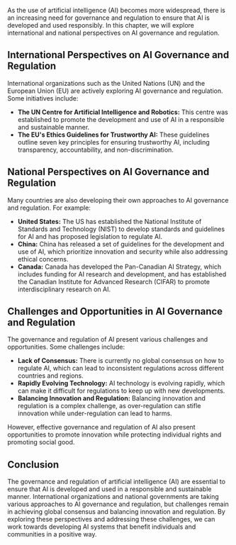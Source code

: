 

As the use of artificial intelligence (AI) becomes more widespread, there is an increasing need for governance and regulation to ensure that AI is developed and used responsibly. In this chapter, we will explore international and national perspectives on AI governance and regulation.

International Perspectives on AI Governance and Regulation
----------------------------------------------------------

International organizations such as the United Nations (UN) and the European Union (EU) are actively exploring AI governance and regulation. Some initiatives include:

* **The UN Centre for Artificial Intelligence and Robotics:** This centre was established to promote the development and use of AI in a responsible and sustainable manner.
* **The EU's Ethics Guidelines for Trustworthy AI:** These guidelines outline seven key principles for ensuring trustworthy AI, including transparency, accountability, and non-discrimination.

National Perspectives on AI Governance and Regulation
-----------------------------------------------------

Many countries are also developing their own approaches to AI governance and regulation. For example:

* **United States:** The US has established the National Institute of Standards and Technology (NIST) to develop standards and guidelines for AI and has proposed legislation to regulate AI.
* **China:** China has released a set of guidelines for the development and use of AI, which prioritize innovation and security while also addressing ethical concerns.
* **Canada:** Canada has developed the Pan-Canadian AI Strategy, which includes funding for AI research and development, and has established the Canadian Institute for Advanced Research (CIFAR) to promote interdisciplinary research on AI.

Challenges and Opportunities in AI Governance and Regulation
------------------------------------------------------------

The governance and regulation of AI present various challenges and opportunities. Some challenges include:

* **Lack of Consensus:** There is currently no global consensus on how to regulate AI, which can lead to inconsistent regulations across different countries and regions.
* **Rapidly Evolving Technology:** AI technology is evolving rapidly, which can make it difficult for regulations to keep up with new developments.
* **Balancing Innovation and Regulation:** Balancing innovation and regulation is a complex challenge, as over-regulation can stifle innovation while under-regulation can lead to harms.

However, effective governance and regulation of AI also present opportunities to promote innovation while protecting individual rights and promoting social good.

Conclusion
----------

The governance and regulation of artificial intelligence (AI) are essential to ensure that AI is developed and used in a responsible and sustainable manner. International organizations and national governments are taking various approaches to AI governance and regulation, but challenges remain in achieving global consensus and balancing innovation and regulation. By exploring these perspectives and addressing these challenges, we can work towards developing AI systems that benefit individuals and communities in a positive way.
